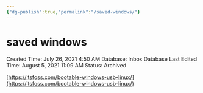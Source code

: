 ```yaml
---
{"dg-publish":true,"permalink":"/saved-windows/"}
---
```


# saved windows

Created Time: July 26, 2021 4:50 AM
Database: Inbox Database
Last Edited Time: August 5, 2021 11:09 AM
Status: Archived

[https://itsfoss.com/bootable-windows-usb-linux/](https://itsfoss.com/bootable-windows-usb-linux/)